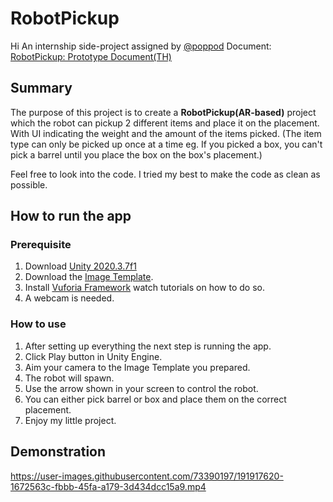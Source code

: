 # RobotPickup
Hi
An internship side-project assigned by [@poppod]
Document: [RobotPickup: Prototype Document(TH)]

## Summary
The purpose of this project is to create a **RobotPickup(AR-based)** project which the robot can pickup 2 different items and place it on the placement. With UI indicating the weight and the amount of the items picked. (The item type can only be picked up once at a time eg. If you picked a box, you can't pick a barrel until you place the box on the box's placement.)

Feel free to look into the code. I tried my best to make the code as clean as possible.

## How to run the app
### Prerequisite
1. Download [Unity 2020.3.7f1]
2. Download the [Image Template].
3. Install [Vuforia Framework] watch tutorials on how to do so.
4. A webcam is needed.
### How to use
1. After setting up everything the next step is running the app.
2. Click Play button in Unity Engine.
3. Aim your camera to the Image Template you prepared.
4. The robot will spawn.
5. Use the arrow shown in your screen to control the robot.
6. You can either pick barrel or box and place them on the correct placement.
7. Enjoy my little project.

## Demonstration


https://user-images.githubusercontent.com/73390197/191917620-1672563c-fbbb-45fa-a179-3d434dcc15a9.mp4


[RobotPickup: Prototype Document(TH)]: https://docs.google.com/document/d/1vZPOcm1Ly8YszDtS-pH8uEq90Kt5Swp_eQc8RVU1uKw/
[@poppod]: https://github.com/poppod
[Vuforia Framework]: https://library.vuforia.com/
[Unity 2020.3.7f1]: https://unity3d.com/get-unity/download/archive
[Image Template]: https://i.imgur.com/XgT8CWd.jpg
